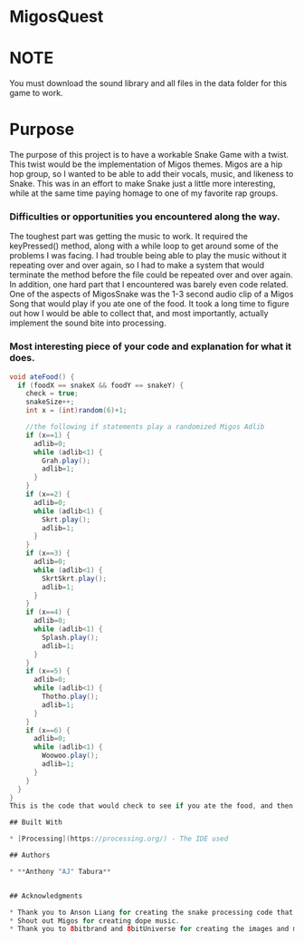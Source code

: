 # MigosQuest

# NOTE

You must download the sound library and all files in the data folder for this game to work.

# Purpose

The purpose of this project is to have a workable Snake Game with a twist. This twist would be the implementation of Migos themes. Migos are a hip hop group, so I wanted to be able to add their vocals, music, and likeness to Snake. This was in an effort to make Snake just a little more interesting, while at the same time paying homage to one of my favorite rap groups.

### Difficulties or opportunities you encountered along the way.

The toughest part was getting the music to work. It required the keyPressed() method, along with a while loop to get around some of the problems I was facing. I had trouble being able to play the music without it repeating over and over again, so I had to make a system that would terminate the method before the file could be repeated over and over again. In addition, one hard part that I encountered was barely even code related. One of the aspects of MigosSnake was the 1-3 second audio clip of a Migos Song that would play if you ate one of the food. It took a long time to figure out how I would be able to collect that, and most importantly, actually implement the sound bite into processing.

### Most interesting piece of your code and explanation for what it does.

```Java
void ateFood() {
  if (foodX == snakeX && foodY == snakeY) {
    check = true;
    snakeSize++;
    int x = (int)random(6)+1;

    //the following if statements play a randomized Migos Adlib
    if (x==1) {
      adlib=0;
      while (adlib<1) {
        Grah.play();
        adlib=1;
      }
    }
    if (x==2) {
      adlib=0;
      while (adlib<1) {
        Skrt.play();
        adlib=1;
      }
    }
    if (x==3) {
      adlib=0;
      while (adlib<1) {
        SkrtSkrt.play();
        adlib=1;
      }
    }
    if (x==4) {
      adlib=0;
      while (adlib<1) {
        Splash.play();
        adlib=1;
      }
    }
    if (x==5) {
      adlib=0;
      while (adlib<1) {
        Thotho.play();
        adlib=1;
      }
    }
    if (x==6) {
      adlib=0;
      while (adlib<1) {
        Woowoo.play();
        adlib=1;
      }
    }
  }
}
This is the code that would check to see if you ate the food, and then would increase the size of the snake. In addition, I also made a completely all original piece of code that would generate a random integer from 1 to 6 and then play the sound that matched up. In order to do this, the sound library had to be downloaded, the .play() method must have been used, and a self-terminating while loop was setup so the sound wasn't played infinetly by the if loop.

## Built With

* [Processing](https://processing.org/) - The IDE used

## Authors

* **Anthony "AJ" Tabura** 


## Acknowledgments

* Thank you to Anson Liang for creating the snake processing code that I used as a skeleton
* Shout out Migos for creating dope music.
* Thank you to 8bitbrand and 8bitUniverse for creating the images and music files, respectively. 

